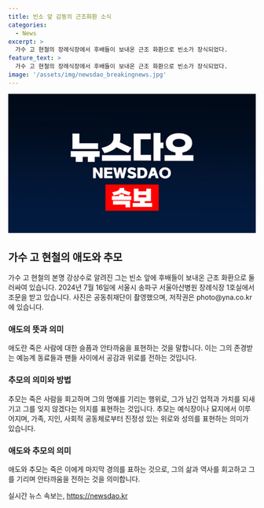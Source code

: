 ```yaml
---
title: 빈소 앞 감동의 근조화환 소식
categories:
  - News
excerpt: >
  가수 고 현철의 장례식장에서 후배들이 보내온 근조 화환으로 빈소가 장식되었다.
feature_text: >
  가수 고 현철의 장례식장에서 후배들이 보내온 근조 화환으로 빈소가 장식되었다.
image: '/assets/img/newsdao_breakingnews.jpg'
---
```


<p><img src="/assets/img/newsdao_breakingnews.jpg" alt="implanttips 속보" /></p>

<h2 data-ke-size="size26">가수 고 현철의 애도와 추모</h2>

<p data-ke-size="size16">가수 고 현철의 본명 강상수로 알려진 그는 빈소 앞에 후배들이 보내온 근조 화환으로 둘러싸여 있습니다. 2024년 7월 16일에 서울시 송파구 서울아산병원 장례식장 1호실에서 조문을 받고 있습니다. 사진은 공동취재단이 촬영했으며, 저작권은 photo@yna.co.kr에 있습니다.</p>

<h3>애도의 뜻과 의미</h3>

<p data-ke-size="size16">애도란 죽은 사람에 대한 슬픔과 안타까움을 표현하는 것을 말합니다. 이는 그의 존경받는 예능계 동료들과 팬들 사이에서 공감과 위로를 전하는 것입니다.</p>

<h3>추모의 의미와 방법</h3>

<p data-ke-size="size16">추모는 죽은 사람을 회고하며 그의 명예를 기리는 행위로, 그가 남긴 업적과 가치를 되새기고 그를 잊지 않겠다는 의지를 표현하는 것입니다. 추모는 예식장이나 묘지에서 이루어지며, 가족, 지인, 사회적 공동체로부터 진정성 있는 위로와 성의를 표현하는 의미가 있습니다.</p>

<h3>애도와 추모의 의미</h3>

<p data-ke-size="size16">애도와 추모는 죽은 이에게 마지막 경의를 표하는 것으로, 그의 삶과 역사를 회고하고 그를 기리며 안타까움을 전하는 것을 의미합니다.</p>
실시간 뉴스 속보는, <a href="https://newsdao.kr" rel="dofollow">https://newsdao.kr</a>


